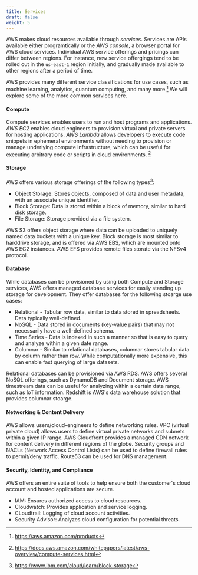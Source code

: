 ```yaml
---
title: Services
draft: false
weight: 5
---
```


AWS makes cloud resources available through _services_. Services are APIs available either programtically or the _AWS console_, a browser portal for AWS cloud services. Individual AWS service offerings and pricings can differ between regions. For instance, new service offergings tend to be rolled out in the `us-east-1` region initially, and gradually made available to other regions after a period of time.

AWS provides many different service classifications for use cases, such as machine learning, analytics, quantum computing, and many more.[^1] We will explore some of the more common services here.

#### Compute

Compute services enables users to run and host programs and applications. _AWS EC2_ enables cloud engineers to provision virtual and private servers for hosting applications. _AWS Lambda_ allows developers to execute code snippets in ephemeral environments without needing to provision or manage underlying compute infrastructure, which can be useful for executing arbitrary code or scripts in cloud environments. [^2]

#### Storage

AWS offers various storage offerings of the following types[^3]:
- Object Storage: Stores objects, composed of data and user metadata, with an associate unique identifier.
- Block Storage: Data is stored within a block of memory, similar to hard disk storage.
- File Storage: Storage provided via a file system.

AWS S3 offers object storage where data can be uploaded to uniquely named data buckets with a unique key. Block storage is most similar 
to harddrive storage, and is offered via AWS EBS, which are mounted onto AWS EC2 instances. AWS EFS provides remote files storate via the NFSv4 protocol. 

#### Database

While databases can be provisioned by using both Compute and Storage services, AWS offers managed database services for easily standing up storage for development. They offer databases for the following stoarge use cases:
- Relational - Tabular row data, similar to data stored in spreadsheets. Data typically well-defined.
- NoSQL - Data stored in documents (key-value pairs) that may not necessarily have a well-defined schema.
- Time Series - Data is indexed in such a manner so that is easy to query and analyze within a given date range.
- Columnar - Similar to relational databases, columnar stores tabular data by column rather than row. While computationally more expensive, this can enable fast querying of large datasets.

Relational databases can be provisioned via AWS RDS. AWS offers several NoSQL offerings, such as DynamoDB and Document storage. AWS timestream data can be useful for analyzing within a certain data range, such as IoT information. Redshift is AWS's data warehouse solution that provides columnar stoarge. 

#### Networking & Content Delivery

AWS allows users/cloud-engineers to define networking rules. VPC (virtual private cloud) allows users to define virtual private networks and subnets within a given IP range. AWS Cloudfront provides a managed CDN network for content delivery in different regions of the globe. Security groups and NACLs (Network Access Control Lists) can be used to define firewall rules to permit/deny traffic. Route53 can be used for DNS management.

#### Security, Identity, and Compliance

AWS offers an entire suite of tools to help ensure both the customer's cloud account and hosted applications are secure.

- IAM: Ensures authorized access to cloud resources.
- Cloudwatch: Provides application and service logging.
- CLoudtrail: Logging of cloud account activities.
- Security Advisor: Analyzes cloud configuration for potential threats.

[^1]: https://aws.amazon.com/products
[^2]: https://docs.aws.amazon.com/whitepapers/latest/aws-overview/compute-services.html
[^3]: https://www.ibm.com/cloud/learn/block-storage


